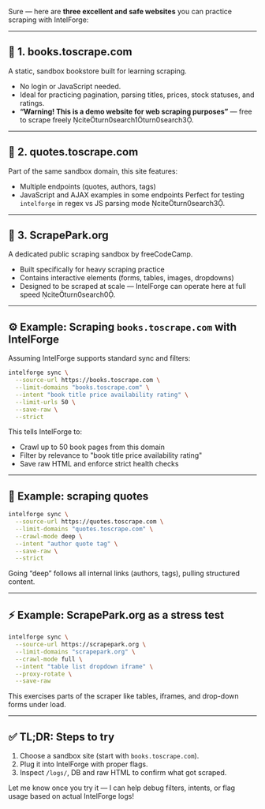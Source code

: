 

Sure — here are **three excellent and safe websites** you can practice scraping with IntelForge:

---

## 📙 1. **books.toscrape.com**
A static, sandbox bookstore built for learning scraping.
- No login or JavaScript needed.
- Ideal for practicing pagination, parsing titles, prices, stock statuses, and ratings.
- **“Warning! This is a demo website for web scraping purposes”** — free to scrape freely citeturn0search1turn0search3.

---

## 💬 2. **quotes.toscrape.com**
Part of the same sandbox domain, this site features:
- Multiple endpoints (quotes, authors, tags)
- JavaScript and AJAX examples in some endpoints
Perfect for testing `intelforge` in regex vs JS parsing mode citeturn0search3.

---

## 🎯 3. **ScrapePark.org**
A dedicated public scraping sandbox by freeCodeCamp.
- Built specifically for heavy scraping practice
- Contains interactive elements (forms, tables, images, dropdowns)
- Designed to be scraped at scale — IntelForge can operate here at full speed citeturn0search0.

---

## ⚙️ Example: Scraping `books.toscrape.com` with IntelForge

Assuming IntelForge supports standard sync and filters:

```bash
intelforge sync \
  --source-url https://books.toscrape.com \
  --limit-domains "books.toscrape.com" \
  --intent "book title price availability rating" \
  --limit-urls 50 \
  --save-raw \
  --strict
```

This tells IntelForge to:
- Crawl up to 50 book pages from this domain
- Filter by relevance to "book title price availability rating"
- Save raw HTML and enforce strict health checks

---

## 🔁 Example: scraping quotes

```bash
intelforge sync \
  --source-url https://quotes.toscrape.com \
  --limit-domains "quotes.toscrape.com" \
  --crawl-mode deep \
  --intent "author quote tag" \
  --save-raw \
  --strict
```

Going “deep” follows all internal links (authors, tags), pulling structured content.

---

## ⚡ Example: ScrapePark.org as a stress test

```bash
intelforge sync \
  --source-url https://scrapepark.org \
  --limit-domains "scrapepark.org" \
  --crawl-mode full \
  --intent "table list dropdown iframe" \
  --proxy-rotate \
  --save-raw
```

This exercises parts of the scraper like tables, iframes, and drop-down forms under load.

---

## ✅ TL;DR: Steps to try

1. Choose a sandbox site (start with `books.toscrape.com`).
2. Plug it into IntelForge with proper flags.
3. Inspect `/logs/`, DB and raw HTML to confirm what got scraped.

Let me know once you try it — I can help debug filters, intents, or flag usage based on actual IntelForge logs!
